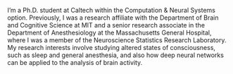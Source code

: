 I’m a Ph.D. student at Caltech within the Computation & Neural Systems option. Previously, I was a research affiliate with the Department of Brain and Cognitive Science at MIT and a senior research associate in the Department of Anesthesiology at the Massachusetts General Hospital, where I was a member of the Neuroscience Statistics Research Laboratory. My research interests involve studying altered states of consciousness, such as sleep and general anesthesia, and also how deep neural networks can be applied to the analysis of brain activity.
